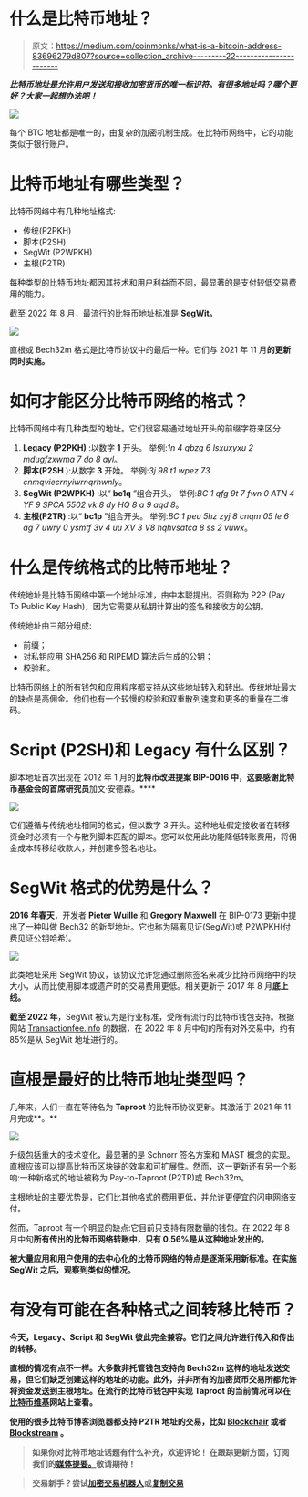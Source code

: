 # 什么是比特币地址？

> 原文：<https://medium.com/coinmonks/what-is-a-bitcoin-address-83696279d807?source=collection_archive---------22----------------------->

***比特币地址是允许用户发送和接收加密货币的唯一标识符。有很多地址吗？哪个更好？大家一起想办法吧！***

![](img/7a67ca6be6f2dd16a6f72b40aa1a166c.png)

每个 BTC 地址都是唯一的，由复杂的加密机制生成。在比特币网络中，它的功能类似于银行账户。

# 比特币地址有哪些类型？

比特币网络中有几种地址格式:

*   传统(P2PKH)
*   脚本(P2SH)
*   SegWit (P2WPKH)
*   主根(P2TR)

每种类型的比特币地址都因其技术和用户利益而不同，最显著的是支付较低交易费用的能力。

截至 2022 年 8 月，最流行的比特币地址标准是 **SegWit。**

![](img/01d6d2a7221ceba527a0c6b52049f7d1.png)

直根或 Bech32m 格式是比特币协议中的最后一种。它们与 2021 年 11 月**的更新同时实施。**

# 如何才能区分比特币网络的格式？

比特币网络中有几种类型的地址。它们很容易通过地址开头的前缀字符来区分:

1.  **Legacy (P2PKH)** :以数字 **1** 开头。
    举例:*1n 4 qbzg 6 lsxuxyxu 2 mdugfzxwma 7 do 8 ayl*。
2.  **脚本(P2SH** ):从数字 **3** 开始。
    举例:*3j 98 t1 wpez 73 cnmqviecrnyiwrnqrhwnly*。
3.  **SegWit (P2WPKH)** :以“ **bc1q** ”组合开头。
    举例:*BC 1 qfg 9t 7 fwn 0 ATN 4 YF 9 SPCA 5502 vk 8 dy HQ 8 a 9 aqd 8*。
4.  **主根(P2TR)** :以“ **bc1p** ”组合开头。
    举例:*BC 1 peu 5hz zyj 8 cnqm 05 le 6 ag 7 uwry 0 ysmtf 3v 4 uu XV 3 V8 hqhvsatca 8 ss 2 vuwx*。

# 什么是传统格式的比特币地址？

传统地址是比特币网络中第一个地址标准，由中本聪提出。否则称为 P2P (Pay To Public Key Hash)，因为它需要从私钥计算出的签名和接收方的公钥。

传统地址由三部分组成:

*   前缀；
*   对私钥应用 SHA256 和 RIPEMD 算法后生成的公钥；
*   校验和。

比特币网络上的所有钱包和应用程序都支持从这些地址转入和转出。传统地址最大的缺点是高佣金。他们也有一个较慢的校验和双重散列速度和更多的重量在二维码。

# Script (P2SH)和 Legacy 有什么区别？

脚本地址首次出现在 2012 年 1 月的**比特币改进提案 BIP-0016 中，这要感谢比特币基金会的首席研究员**加文·安德森。****

![](img/64adf487dd86af0f26c4770c46dfbd50.png)

它们遵循与传统地址相同的格式，但以数字 3 开头。这种地址假定接收者在转移资金时必须有一个与散列脚本匹配的脚本。您可以使用此功能降低转账费用，将佣金成本转移给收款人，并创建多签名地址。

# SegWit 格式的优势是什么？

**2016 年春天**，开发者 **Pieter Wuille** 和 **Gregory Maxwell** 在 BIP-0173 更新中提出了一种叫做 Bech32 的新型地址。它也称为隔离见证(SegWit)或 P2WPKH(付费见证公钥哈希)。

![](img/b4f67145c6da0bb373217203bd8b2337.png)

此类地址采用 SegWit 协议，该协议允许您通过删除签名来减少比特币网络中的块大小，从而比使用脚本或遗产时的交易费用更低。相关更新于 2017 年 8 月**底上线。**

**截至 2022 年**，SegWit 被认为是行业标准，受所有流行的比特币钱包支持。根据网站 [Transactionfee.info](https://transactionfee.info/charts/transactions-spending-segwit/) 的数据，在 2022 年 8 月中旬的所有对外交易中，约有 85%是从 SegWit 地址进行的。

# 直根是最好的比特币地址类型吗？

几年来，人们一直在等待名为 **Taproot** 的比特币协议更新。其激活于 2021 年 11 月完成**。**

![](img/8816320479219dd3a5d94d4a610d2e39.png)

升级包括重大的技术变化，最显著的是 Schnorr 签名方案和 MAST 概念的实现。直根应该可以提高比特币区块链的效率和可扩展性。然而，这一更新还有另一个影响:一种新格式的地址被称为 Pay-to-Taproot (P2TR)或 Bech32m。

主根地址的主要优势是，它们比其他格式的费用更低，并允许更便宜的闪电网络支付。

然而，Taproot 有一个明显的缺点:它目前只支持有限数量的钱包。在 2022 年 8 月中旬**所有传出的比特币网络转账中，只有 0.56%是从这种地址发出的。**

**被大量应用和用户使用的去中心化的比特币网络的特点是逐渐采用新标准。在实施 SegWit 之后，观察到类似的情况。**

# **有没有可能在各种格式之间转移比特币？**

**今天，Legacy、Script 和 SegWit 彼此完全兼容。它们之间允许进行传入和传出的转移。**

**直根的情况有点不一样。大多数非托管钱包支持向 Bech32m 这样的地址发送交易，但它们缺乏创建这样的地址的功能。此外，并非所有的加密货币交易所都允许将资金发送到主根地址。在流行的比特币钱包中实现 Taproot 的当前情况可以在[比特币维基](https://en.bitcoin.it/wiki/Bech32_adoption)网站上查看。**

**使用的很多比特币博客浏览器都支持 P2TR 地址的交易，比如 [Blockchair](https://blockchair.com/) 或者 [Blockstream](https://blockstream.info/) 。**

> **如果你对比特币地址话题有什么补充，欢迎评论！
> 在跟踪更新方面，订阅我们的[媒体提要。](https://medium.com/sunflowercorporation)敬请期待！**

> **交易新手？尝试[加密交易机器人](/coinmonks/crypto-trading-bot-c2ffce8acb2a)或[复制交易](/coinmonks/top-10-crypto-copy-trading-platforms-for-beginners-d0c37c7d698c)**